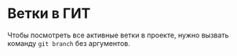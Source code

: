 # Ветки в ГИТ

Чтобы посмотреть все активные ветки в проекте, нужно вызвать команду `git branch` без аргументов.  
